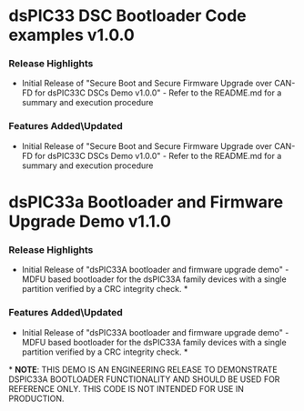 # dsPIC33 DSC Bootloader Code examples v1.0.0
### Release Highlights
* Initial Release of "Secure Boot and Secure Firmware Upgrade over CAN-FD for dsPIC33C DSCs Demo v1.0.0" - Refer to the README.md for a summary and execution procedure

### Features Added\Updated
* Initial Release of "Secure Boot and Secure Firmware Upgrade over CAN-FD for dsPIC33C DSCs Demo v1.0.0" - Refer to the README.md for a summary and execution procedure 

# dsPIC33a Bootloader and Firmware Upgrade Demo v1.1.0
### Release Highlights
* Initial Release of "dsPIC33A bootloader and firmware upgrade demo" - MDFU based bootloader for the dsPIC33A family devices with a single partition verified by a CRC integrity check. *

### Features Added\Updated
* Initial Release of "dsPIC33A bootloader and firmware upgrade demo" - MDFU based bootloader for the dsPIC33A family devices with a single partition verified by a CRC integrity check. *

\* **NOTE**: THIS DEMO IS AN ENGINEERING RELEASE TO DEMONSTRATE DSPIC33A BOOTLOADER FUNCTIONALITY AND SHOULD BE USED FOR REFERENCE ONLY. THIS CODE IS NOT INTENDED FOR USE IN PRODUCTION.



